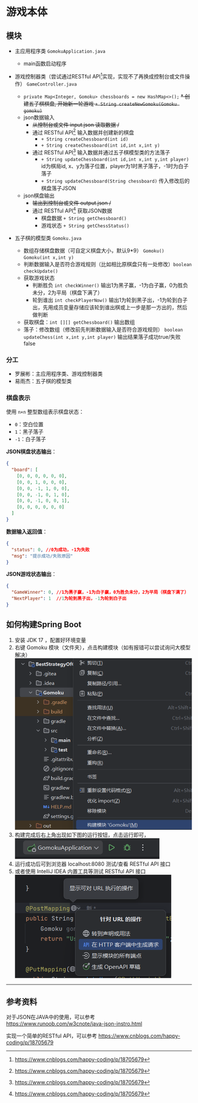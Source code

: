 # 游戏本体

## 模块

* 主应用程序类 `GomokuApplication.java`
  * main函数启动程序
* 游戏控制器类（尝试通过RESTful API[^1]实现，实现不了再换成控制台或文件操作） `GameController.java`
  * `private Map<Integer, Gomoku> chessboards = new HashMap<>();`
  ~~* 创建五子棋棋盘, 开始新一轮游戏 `+ String createNewGomoku(Gomoku gomoku)`~~
  * json数据输入
    * ~~从控制台或文件 input.json 读取数据 /~~ 
    * 通过 RESTful API[^1] 输入数据并创建新的棋盘 
      * `+ String createChessboard(int id)`
      * `+ String createChessboard(int id,int x,int y)`
    * 通过 RESTful API[^1] 输入数据并通过五子棋模型类的方法落子 
      * `+ String updateChessboard(int id,int x,int y,int player)` id为棋局id, x、y为落子位置，player为1时黑子落子，-1时为白子落子
      * `+ String updateChessboard(String chessboard)` 传入修改后的棋盘落子JSON
  * json棋盘输出
    * ~~输出到控制台或文件 output.json /~~ 
    * 通过 RESTful API[^1] 获取JSON数据
      * 棋盘数据 `+ String getChessboard()`
      * 游戏状态 `+ String getChessStatus()`
  
* 五子棋的模型类 `Gomoku.java`
  * 数组存储棋盘数据（可自定义棋盘大小，默认9*9） `Gomoku()` `Gomoku(int x,int y)`
  * 判断数据输入是否符合游戏规则（比如相比原棋盘只有一处修改）`boolean checkUpdate()`
  * 获取游戏状态 
    * 判断胜负  `int checkWinner()` 输出1为黑子赢，-1为白子赢，0为胜负未分，2为平局（棋盘下满了）
    * 轮到谁出  `int checkPlayerNow()` 输出1为轮到黑子出，-1为轮到白子出，先用成员变量存储应该轮到谁出棋或上一步是那一方出的，然后做判断
  * 获取棋盘：`int [][] getChessboard()` 输出数组
  * 落子：修改数组（修改前先判断数据输入是否符合游戏规则） `boolean updateChess(int x,int y,int player)` 输出结果落子成功true/失败false

### 分工
* 罗展彬：主应用程序类、游戏控制器类
* 易雨杰：五子棋的模型类

### 棋盘表示
使用 `n×n` 整型数组表示棋盘状态：
- `0`：空白位置
- `1`：黑子落子
- `-1`：白子落子


**JSON棋盘状态输出**：
```json
{
  "board": [
    [0, 0, 0, 0, 0, 0],
    [0, 0, 1, 0, 0, 0],
    [0, 0, -1, 1, 0, 0],
    [0, 0, -1, 0, 1, 0],
    [0, 0, -1, 0, 0, 1],
    [0, 0, 0, 0, 0, 0]
  ]
}
```

**数据输入返回值**：
```json
{
  "status": 0, //0为成功，-1为失败
  "msg": "提示成功/失败原因"  
}
```

**JSON游戏状态输出**：
```json
{
  "GameWinner": 0, //1为黑子赢，-1为白子赢，0为胜负未分，2为平局（棋盘下满了）
  "NextPlayer": 1  //1为轮到黑子出，-1为轮到白子出
}
```
## 如何构建Spring Boot
1. 安装 JDK 17 ，配置好环境变量
2. 右键 Gomoku 模块（文件夹），点击构建模块（如有报错可以尝试询问大模型解决）
![img.png](img/img.png)
3. 构建完成后右上角出现如下图的运行按钮，点击运行即可，
![img_1.png](img/img_1.png)
4. 运行成功后可到浏览器 localhost:8080 测试/查看 RESTful API 接口
5. 或者使用 IntelliJ IDEA 内置工具等测试 RESTful API 接口
![img_2.png](img/img_2.png)

---
## 参考资料
对于JSON在JAVA中的使用，可以参考 https://www.runoob.com/w3cnote/java-json-instro.html

实现一个简单的RESTful API，可以参考 https://www.cnblogs.com/happy-coding/p/18705679

[^1]: https://www.cnblogs.com/happy-coding/p/18705679 